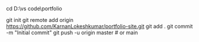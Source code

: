 
cd D:\vs code\portfolio

git init
git remote add origin https://github.com/KarnanLokeshkumar/portfolio-site.git
git add .
git commit -m "Initial commit"
git push -u origin master  # or main
